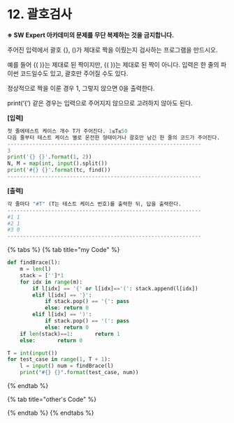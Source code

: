 # 12. 괄호검사

**※ SW Expert 아카데미의 문제를 무단 복제하는 것을 금지합니다.**  
  
  
주어진 입력에서 괄호 {}, \(\)가 제대로 짝을 이뤘는지 검사하는 프로그램을 만드시오.  
 

예를 들어 {\( \)}는 제대로 된 짝이지만, {\( }\)는 제대로 된 짝이 아니다. 입력은 한 줄의 파이썬 코드일수도 있고, 괄호만 주어질 수도 있다.  
 

정상적으로 짝을 이룬 경우 1, 그렇지 않으면 0을 출력한다.  
 

print\(‘{‘\) 같은 경우는 입력으로 주어지지 않으므로 고려하지 않아도 된다.



**\[입력\]**

```python
첫 줄에테스트 케이스 개수 T가 주어진다. 1≤T≤50 
다음 줄부터 테스트 케이스 별로 온전한 형태이거나 괄호만 남긴 한 줄의 코드가 주어진다.
--------------------------------------------------------------
3
print('{} {}'.format(1, 2))
N, M = map(int, input().split())
print('#{} {}'.format(tc, find())
--------------------------------------------------------------
```

**\[출력\]**

```python
각 줄마다 "#T" (T는 테스트 케이스 번호)를 출력한 뒤, 답을 출력한다.
--------------------------------------------------------------
#1 1
#2 1
#3 0
--------------------------------------------------------------
```

{% tabs %}
{% tab title="my Code" %}
```python
def findBrace(l):	
    m = len(l)	
    stack = ['']*1	
    for idx in range(m):		
        if l[idx] == '{' or l[idx]=='(': stack.append(l[idx])		
        elif l[idx] == '}':			
            if stack.pop() == '{': pass			
            else: return 0		
        elif l[idx] == ')':			
            if stack.pop() == '(': pass			
            else: return 0	
    if len(stack)==1:		return 1	
    else: 		return 0            

T = int(input())
for test_case in range(1, T + 1):	
    l = input()	num = findBrace(l)	
    print("#{} {}".format(test_case, num))
```
{% endtab %}

{% tab title="other\'s Code" %}

{% endtab %}
{% endtabs %}



